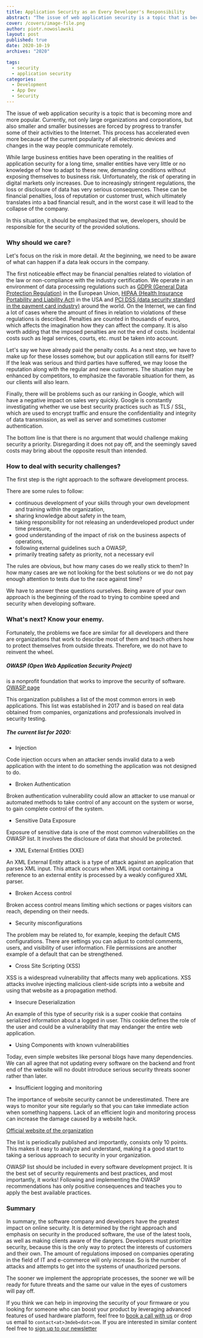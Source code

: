 ```yaml
---
title: Application Security as an Every Developer's Responsibility
abstract: "The issue of web application security is a topic that is becoming more and more popular. Currently, not only large organizations and corporations, but also smaller and smaller businesses are forced by progress to transfer some of their activities to the Internet."
cover: /covers/image-file.png
author: piotr.nowoslawski
layout: post
published: true
date: 2020-10-19
archives: "2020"

tags:
  - security
  - application security
categories:
  - Development
  - App Dev
  - Security
---
```


The issue of web application security is a topic that is becoming more and more popular. Currently, not only large organizations and corporations, but also smaller and smaller businesses are forced by progress to transfer some of their activities to the Internet. This process has accelerated even more because of the current popularity of all electronic devices and changes in the way people communicate remotely.

While large business entities have been operating in the realities of application security for a long time, smaller entities have very little or no knowledge of how to adapt to these new, demanding conditions without exposing themselves to business risk. Unfortunately, the risk of operating in digital markets only increases. Due to increasingly stringent regulations, the loss or disclosure of data has very serious consequences. These can be financial penalties, loss of reputation or customer trust, which ultimately translates into a bad financial result, and in the worst case it will lead to the collapse of the company.

In this situation, it should be emphasized that we, developers, should be responsible for the security of the provided solutions.

### Why should we care?

Let's focus on the risk in more detail. At the beginning, we need to be aware of what can happen if a data leak occurs in the company.

The first noticeable effect may be financial penalties related to violation of the law or non-compliance with the industry certification. We operate in an environment of data processing regulations such as [GDPR (General Data Protection Regulation)](https://eugdpr.org/) in the European Union, [HIPAA (Health Insurance Portability and Liability Act)](https://www.hhs.gov/hipaa/for-professionals/privacy/laws-regulations/index.html) in the USA and [PCI DSS (data security standard in the payment card industry)](https://www.pcisecuritystandards.org/pci_security/) around the world. On the Internet, we can find a lot of cases where the amount of fines in relation to violations of these regulations is described. Penalties are counted in thousands of euros, which affects the imagination how they can affect the company. It is also worth adding that the imposed penalties are not the end of costs. Incidental costs such as legal services, courts, etc. must be taken into account.

Let's say we have already paid the penalty costs. As a next step, we have to make up for these losses somehow, but our application still earns for itself? If the leak was serious and third parties have suffered, we may loose the reputation along with the regular and new customers. The situation may be enhanced by competitors, to emphasize the favorable situation for them, as our clients will also learn.

Finally, there will be problems such as our ranking in Google, which will have a negative impact on sales very quickly.
Google is constantly investigating whether we use best security practices such as TLS / SSL, which are used to encrypt traffic and ensure the confidentiality and integrity of data transmission, as well as server and sometimes customer authentication.

The bottom line is that there is no argument that would challenge making security a priority. Disregarding it does not pay off, and the seemingly saved costs may bring about the opposite result than intended.

### How to deal with security challenges?

The first step is the right approach to the software development process.

There are some rules to follow:

- continuous development of your skills through your own development and training within the organization,
- sharing knowledge about safety in the team,
- taking responsibility for not releasing an underdeveloped product under time pressure,
- good understanding of the impact of risk on the business aspects of operations,
- following external guidelines such a OWASP,
- primarily treating safety as priority, not a necessary evil

The rules are obvious, but how many cases do we really stick to them? In how many cases are we not looking for the best solutions or we do not pay enough attention to tests due to the race against time?

We have to answer these questions ourselves. Being aware of your own approach is the beginning of the road to trying to combine speed and security when developing software.

### What's next? Know your enemy.

Fortunately, the problems we face are similar for all developers and there are organizations that work to describe most of them and teach others how to protect themselves from outside threats. Therefore, we do not have to reinvent the wheel.

##### OWASP (Open Web Application Security Project)

is a nonprofit foundation that works to improve the security of software. [OWASP page](https://owasp.org/)

This organization publishes a list of the most common errors in web applications. This list was established in 2017 and is based on real data obtained from companies, organizations and professionals involved in security testing.

##### The current list for 2020:

- Injection

Code injection occurs when an attacker sends invalid data to a web application with the intent to do something the application was not designed to do.

- Broken Authentication

Broken authentication vulnerability could allow an attacker to use manual or automated methods to take control of any account on the system or worse, to gain complete control of the system.

- Sensitive Data Exposure

Exposure of sensitive data is one of the most common vulnerabilities on the OWASP list. It involves the disclosure of data that should be protected.

- XML External Entities (XXE)

An XML External Entity attack is a type of attack against an application that parses XML input. This attack occurs when XML input containing a reference to an external entity is processed by a weakly configured XML parser.

- Broken Access control

Broken access control means limiting which sections or pages visitors can reach, depending on their needs.

- Security misconfigurations

The problem may be related to, for example, keeping the default CMS configurations. There are settings you can adjust to control comments, users, and visibility of user information. File permissions are another example of a default that can be strengthened.

- Cross Site Scripting (XSS)

XSS is a widespread vulnerability that affects many web applications. XSS attacks involve injecting malicious client-side scripts into a website and using that website as a propagation method.

- Insecure Deserialization

An example of this type of security risk is a super cookie that contains serialized information about a logged in user. This cookie defines the role of the user and could be a vulnerability that may endanger the entire web application.

- Using Components with known vulnerabilities

Today, even simple websites like personal blogs have many dependencies.
We can all agree that not updating every software on the backend and front end of the website will no doubt introduce serious security threats sooner rather than later.

- Insufficient logging and monitoring

The importance of website security cannot be underestimated. There are ways to monitor your site regularly so that you can take immediate action when something happens. Lack of an efficient login and monitoring process can increase the damage caused by a website hack.

[Official website of the organization](https://owasp.org/www-project-top-ten/)

The list is periodically published and importantly, consists only 10 points. This makes it easy to analyze and understand, making it a good start to taking a serious approach to security in your organization.

OWASP list should be included in every software development project.
It is the best set of security requirements and best practices, and most importantly, it works!
Following and implementing the OWASP recommendations has only positive consequences and teaches you to apply the best available practices.

### Summary

In summary, the software company and developers have the greatest impact on online security. It is determined by the right approach and emphasis on security in the produced software, the use of the latest tools, as well as making clients aware of the dangers. Developers must prioritize security, because this is the only way to protect the interests of customers and their own. The amount of regulations imposed on companies operating in the field of IT and e-commerce will only increase. So is the number of attacks and attempts to get into the systems of unauthorized persons.

The sooner we implement the appropriate processes, the sooner we will be ready for future threats and the same our value in the eyes of customers will pay off.

If you think we can help in improving the security of your firmware or you
looking for someone who can boost your product by leveraging advanced features
of used hardware platform, feel free to [book a call with us](https://calendly.com/3mdeb/consulting-remote-meeting)
or drop us email to `contact<at>3mdeb<dot>com`. If you are interested in similar
content feel free to [sign up to our newsletter](http://eepurl.com/doF8GX)
